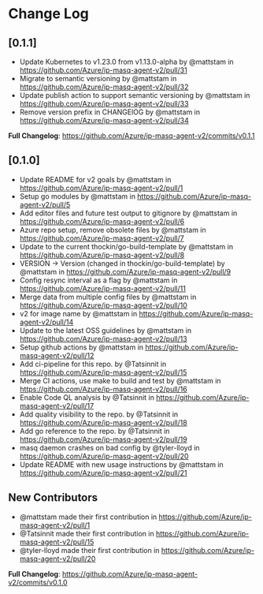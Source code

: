 # Change Log

## [0.1.1]

* Update Kubernetes to v1.23.0 from v1.13.0-alpha by @mattstam in https://github.com/Azure/ip-masq-agent-v2/pull/31
* Migrate to semantic versioning by @mattstam in https://github.com/Azure/ip-masq-agent-v2/pull/32
* Update publish action to support semantic versioning by @mattstam in https://github.com/Azure/ip-masq-agent-v2/pull/33
* Remove version prefix in CHANGElOG by @mattstam in https://github.com/Azure/ip-masq-agent-v2/pull/34

**Full Changelog**: https://github.com/Azure/ip-masq-agent-v2/commits/v0.1.1

## [0.1.0]

* Update README for v2 goals by @mattstam in https://github.com/Azure/ip-masq-agent-v2/pull/1
* Setup go modules by @mattstam in https://github.com/Azure/ip-masq-agent-v2/pull/5
* Add editor files and future test output to gitignore by @mattstam in https://github.com/Azure/ip-masq-agent-v2/pull/6
* Azure repo setup, remove obsolete files by @mattstam in https://github.com/Azure/ip-masq-agent-v2/pull/7
* Update to the current thockin/go-build-template by @mattstam in https://github.com/Azure/ip-masq-agent-v2/pull/8
* VERSION -> Version (changed in thockin/go-build-template) by @mattstam in https://github.com/Azure/ip-masq-agent-v2/pull/9
* Config resync interval as a flag by @mattstam in https://github.com/Azure/ip-masq-agent-v2/pull/11
* Merge data from multiple config files by @mattstam in https://github.com/Azure/ip-masq-agent-v2/pull/10
* v2 for image name by @mattstam in https://github.com/Azure/ip-masq-agent-v2/pull/14
* Update to the latest OSS guidelines by @mattstam in https://github.com/Azure/ip-masq-agent-v2/pull/13
* Setup github actions by @mattstam in https://github.com/Azure/ip-masq-agent-v2/pull/12
* Add ci-pipeline for this repo. by @Tatsinnit in https://github.com/Azure/ip-masq-agent-v2/pull/15
* Merge CI actions, use make to build and test by @mattstam in https://github.com/Azure/ip-masq-agent-v2/pull/16
* Enable Code QL analysis by @Tatsinnit in https://github.com/Azure/ip-masq-agent-v2/pull/17
* Add quality visibility to the repo. by @Tatsinnit in https://github.com/Azure/ip-masq-agent-v2/pull/18
* Add go reference to the repo. by @Tatsinnit in https://github.com/Azure/ip-masq-agent-v2/pull/19
* masq daemon crashes on bad config by @tyler-lloyd in https://github.com/Azure/ip-masq-agent-v2/pull/20
* Update README with new usage instructions by @mattstam in https://github.com/Azure/ip-masq-agent-v2/pull/21

## New Contributors
* @mattstam made their first contribution in https://github.com/Azure/ip-masq-agent-v2/pull/1
* @Tatsinnit made their first contribution in https://github.com/Azure/ip-masq-agent-v2/pull/15
* @tyler-lloyd made their first contribution in https://github.com/Azure/ip-masq-agent-v2/pull/20

**Full Changelog**: https://github.com/Azure/ip-masq-agent-v2/commits/v0.1.0